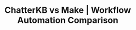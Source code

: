 ---
layout: marketing-comparison
sitemap:
  exclude: 'no'

title: ChatterKB vs Make | Workflow Automation Comparison
description: "See how ChatterKB’s knowledge-driven automation compares to Make’s operation-based scenario builder."

hero:
  title: "ChatterKB vs Make"
  description: "Discover why teams switch from Make’s per-operation pricing to ChatterKB’s memory-first automation platform."
  image: /assets/images/marketing/make-compare-hero.png
  primary_button:
    text: Try ChatterKB Free
    url: "https://app.chatterkb.com/auth/signup"
  secondary_button:
    text: Book a Demo
    url: "https://calendar.google.com/calendar/u/0/appointments/schedules/AcZssZ0oYQ10os0gxZrUbzNEIvQZUJqLWVeGM"

show_workflow_library: false

competitor_name: Make

differences:
  rows:
    - label: "Pricing model"
      chatterkb: "Flat subscription, unlimited workflows"
      competitor: "Pay per operation (module run)"
    - label: "Workflow builder"
      chatterkb: "Plain-language prompts"
      competitor: "Scenario modules (visual)"
    - label: "Knowledge management"
      chatterkb: "Built-in KB grows over time"
      competitor: "None"
    - label: "AI approach"
      chatterkb: "Memory-first, context-aware"
      competitor: "Minimal / external AI calls"
    - label: "Integrations"
      chatterkb: "Internal tools + 5,000+ via Zapier MCP"
      competitor: "≈1,300 native modules"

about:
  chatterkb: |
    ChatterKB transforms conversations into intelligent, self-improving workflows. By combining natural-language automation with a persistent knowledge graph, it lets anyone—technical or not—deploy powerful processes in minutes.

    Highlights:
    - Natural-language workflow creation & debugging
    - Institutional memory that compounds with every run
    - 5,000+ integrations via Zapier MCP plus built-in internal tools
    - Predictable subscription pricing with unlimited executions

  competitor: |
    Make (formerly Integromat) is a visual integration platform where users connect "modules" on a canvas to build scenarios that move data between apps. Pricing is based on the number of operations each module performs, and advanced features often require larger plans.

    Key points:
    - Drag-and-drop scenario builder with custom expression language
    - Cloud-only offering (no self-host)
    - Charges for every operation, which scales costs quickly for data-heavy flows
    - Limited native AI functionality—requires external APIs and custom logic

pricing:
  chatterkb: |
    - Starts at **Free**
    - **Unlimited workflows** & knowledge storage
    - All internal tools included—no premium upsells
    - Zapier MCP: billed at cost, no markup
  competitor: |
    - **Free** plan with 1,000 operations / month
    - **Core**: $9 / month → 10,000 ops
    - **Pro**: $16 / month → 10,000 ops + advanced features
    - **Teams**: $29 / user / month (10,000 ops per seat)
    - Additional operations billed separately; every module action counts as an op

mid_cta:
  headline: "Automate knowledge-driven workflows in minutes—not hours."
  image: /assets/images/marketing/make-compare-mid-cta.png
  button_text: Start Free Trial
  button_url: "https://app.chatterkb.com/auth/signup"

components:
  - title: Enterprise
    cb_text: |
        - **Data Sovereignty Options**: Control where your data lives with flexible deployment options that allow you to keep sensitive information in your own databases and servers while leveraging ChatterKB's processing capabilities
        - **Data Residency Controls**: Specify geographic regions for data storage and processing to meet compliance requirements
        - **Tenant Isolation**: Multi-tenant architecture with complete data separation between business units or client accounts
        - **Audit Logging**: Comprehensive activity tracking for compliance and security monitoring, with exportable logs for SIEM integration
        - **API-First Architecture**: Well-documented APIs for seamless integration with existing enterprise systems and custom applications
        - **Batch Processing**: Handle large-scale data operations efficiently for enterprise data volumes
        - **Role-Based Access Controls**: Granular permission settings for system features based on organizational roles
        - **Team Collaboration**: Built-in collaboration features for cross-functional teams
        - **Enterprise Billing**: Flexible enterprise billing options including invoicing
        - **Support**: Dedicated customer success with responsive SLAs
    competitor_text: |
        - **Cloud-Only Hosting**: All data lives in Make’s AWS environment
        - **Basic Roles**: Multiple account roles but limited granular permissions
        - **No Data Residency Guarantees**: Region selection not available on standard plans
        - **No Persistent Knowledge Layer**: Requires external KM systems
    bg: ""

  - title: Ease of Use
    cb_text: |
        ChatterKB eliminates the need for flowcharts entirely:

        - **Write, Don't Diagram**: Simply describe the outcome—ChatterKB handles the logic.
        - **Zero Learning Curve**: New hires build workflows on day one, no training required.
        - **Conversational Debugging**: If a workflow fails, just explain what happened; the system self-corrects.
        - **Contextual Suggestions**: Recommendations improve as ChatterKB learns your terminology and historical decisions.
    competitor_text: |
        - **Module Canvas**: Users must connect each module and configure data mapping.
        - **Expression Language**: Custom syntax needed for transforms and filters.
        - **Training Required**: Steeper learning curve for non-technical teams.
    bg: bg-body-tertiary

  - title: AI Automation
    cb_text: |
        ChatterKB embeds AI into every layer via its memory-first architecture:

        - **Persistent Knowledge**: Each run enriches an organization-wide knowledge graph.
        - **Natural Language Creation**: Entire workflows are generated, tested, and refined through conversation.
        - **Adaptive Execution**: Flows self-adjust based on real-time context and newly ingested information.
        - **Unified Experience**: No switching between AI tools and workflow designer—the interface is conversational from start to finish.
    competitor_text: |
        - **No Native AI Nodes**: Must call external APIs or webhook services.
        - **Stateless Runs**: Scenarios don’t retain institutional memory.
        - **Manual Error Handling** for AI failures.
    bg: ""

  - title: Workflow Reliability
    cb_text: |
        ChatterKB's memory-centric architecture delivers superior reliability:

        - **Self-Correcting Workflows**: Workflows automatically adapt to new information and recover from errors
        - **Reasoner-Based Architecture**: Specialized components handle different tasks with focused context
        - **Intelligent Replanning**: When unexpected situations arise, workflows can replan steps without human intervention
        - **Comprehensive Monitoring**: Built-in monitoring ensures workflows complete successfully even during infrastructure changes
    competitor_text: |
        - **Fixed Paths**: Scenarios follow predetermined branches.
        - **Manual Error Handling** with extra modules.
        - **Restart Required** when unexpected data appears.
    bg: bg-body-tertiary

  - title: Long-Term Value
    cb_text: |
        ChatterKB delivers increasing returns over time:

        - **Institutional Memory**: Every interaction builds your knowledge graph, making future workflows smarter
        - **Relationship-Based Learning**: The system automatically connects related concepts across conversations
        - **Reduced Training Costs**: New team members benefit from accumulated knowledge and context
        - **Workflow Evolution**: Existing workflows improve automatically as your knowledge base grows
    competitor_text: |
        - **Static Scenarios** require manual updates.
        - **No Built-In Knowledge Retention**.
    bg: ""

choose:
  chatterkb:
    - "You want predictable pricing without operation limits"
    - "You need automation plus institutional memory in one platform"
    - "Your business users prefer describing tasks in plain English"
    - "Compliance or data sovereignty is a priority"
  competitor:
    - "You’re already invested in Make scenarios"
    - "You’re comfortable managing operation quotas"
    - "You prefer a visual module canvas and don’t need persistent knowledge"

cta:
  title: "Ready to automate without limits?"
  description: "Start your free trial today and see how ChatterKB turns scattered knowledge into compounding intelligence."
  primary_button:
    text: Start Free Trial
    url: "https://app.chatterkb.com/auth/signup"
  secondary_button:
    text: Book a Demo
    url: "https://calendar.google.com/calendar/u/0/appointments/schedules/AcZssZ0oYQ10os0gxZrUbzNEIvQZUJqLWVeGM"

content_title: ""

icons:
  chatterkb: /assets/images/chatterkb-logo-ex.png
  competitor: /assets/images/competitors/make.png
--- 